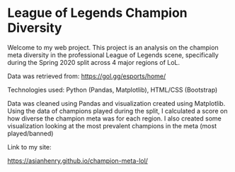 # League of Legends Champion Diversity

Welcome to my web project. This project is an analysis on the champion meta diversity in the professional League of Legends scene, specifically
during the Spring 2020 split across 4 major regions of LoL.

Data was retrieved from: https://gol.gg/esports/home/

Technologies used: Python (Pandas, Matplotlib), HTML/CSS (Bootstrap)

Data was cleaned using Pandas and visualization created using Matplotlib. Using the data of champions played during the split, I calculated a score on
how diverse the champion meta was for each region. I also created some visualization looking at the most prevalent champions in the meta (most played/banned) 

Link to my site:

https://asianhenry.github.io/champion-meta-lol/

